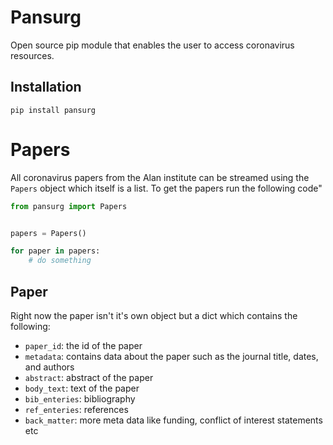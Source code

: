 # Pansurg
Open source pip module that enables the user to access coronavirus resources. 

## Installation 

```
pip install pansurg 
```

# Papers 
All coronavirus papers from the Alan institute can be streamed using the ```Papers``` object which 
itself is a list. To get the papers run the following code"

```python
from pansurg import Papers


papers = Papers()

for paper in papers:
    # do something 
```

## Paper 
Right now the paper isn't it's own object but a dict which contains the following:

- ```paper_id```: the id of the paper
- ```metadata```: contains data about the paper such as the journal title, dates, and authors 
- ```abstract```: abstract of the paper 
- ```body_text```: text of the paper 
- ```bib_enteries```: bibliography
- ```ref_enteries```: references
- ```back_matter```: more meta data like funding, conflict of interest statements etc
